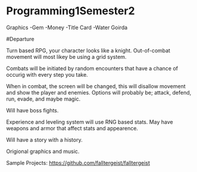 # Programming1Semester2
Graphics
  -Gem
  -Money
  -Title Card
  -Water Goirda

#Departure

  Turn based RPG, your character looks like a knight. Out-of-combat movement will most likey be using a grid system.
  
  Combats will be initiated by random encounters that have a chance of occurig with every step you take.
  
  When in combat, the screen will be changed, this will disallow movement and show the player and enemies. Options will probably be; attack, defend, run, evade, and maybe magic.
  
  Will have boss fights.
  
  Experience and leveling system will use RNG based stats. May have weapons and armor that affect stats and appearence.
  
  Will have a story with a history.
  
  Origional graphics and music.

Sample Projects:
https://github.com/falltergeist/falltergeist
